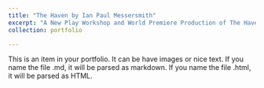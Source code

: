 ```yaml
---
title: "The Haven by Ian Paul Messersmith"
excerpt: "A New Play Workshop and World Premiere Production of The Haven by Ian Paul Messersmith<br/><img src='/images/thehavenposter.png'>"
collection: portfolio

---
```


This is an item in your portfolio. It can be have images or nice text. If you name the file .md, it will be parsed as markdown. If you name the file .html, it will be parsed as HTML. 
